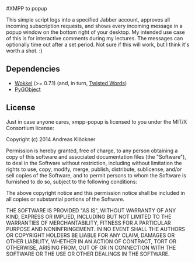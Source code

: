 #XMPP to popup

This simple script logs into a specified Jabber account, approves all incoming
subscription requests, and shows every incoming message in a popup window on
the bottom right of your desktop. My intended use case of this is for
interactive comments during my lectures. The messages can optionally time out
after a set period. Not sure if this will work, but I think it's worth a shot.
:)

## Dependencies

* [Wokkel](http://pypi.python.org/pypi/wokkel) (>= 0.7.1) (and, in turn, [Twisted Words](https://twistedmatrix.com/trac/wiki/TwistedWords))
* [PyGObject](https://wiki.gnome.org/action/show/Projects/PyGObject?action=show)

## License

Just in case anyone cares, xmpp-popup is licensed to you under the MIT/X
Consortium license:

Copyright (c) 2014 Andreas Klöckner

Permission is hereby granted, free of charge, to any person
obtaining a copy of this software and associated documentation
files (the "Software"), to deal in the Software without
restriction, including without limitation the rights to use,
copy, modify, merge, publish, distribute, sublicense, and/or sell
copies of the Software, and to permit persons to whom the
Software is furnished to do so, subject to the following
conditions:

The above copyright notice and this permission notice shall be
included in all copies or substantial portions of the Software.

THE SOFTWARE IS PROVIDED "AS IS", WITHOUT WARRANTY OF ANY KIND,
EXPRESS OR IMPLIED, INCLUDING BUT NOT LIMITED TO THE WARRANTIES
OF MERCHANTABILITY, FITNESS FOR A PARTICULAR PURPOSE AND
NONINFRINGEMENT. IN NO EVENT SHALL THE AUTHORS OR COPYRIGHT
HOLDERS BE LIABLE FOR ANY CLAIM, DAMAGES OR OTHER LIABILITY,
WHETHER IN AN ACTION OF CONTRACT, TORT OR OTHERWISE, ARISING
FROM, OUT OF OR IN CONNECTION WITH THE SOFTWARE OR THE USE OR
OTHER DEALINGS IN THE SOFTWARE.
